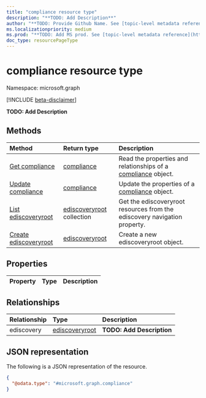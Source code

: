 ```yaml
---
title: "compliance resource type"
description: "**TODO: Add Description**"
author: "**TODO: Provide Github Name. See [topic-level metadata reference](https://msgo.azurewebsites.net/add/document/guidelines/metadata.html#topic-level-metadata)**"
ms.localizationpriority: medium
ms.prod: "**TODO: Add MS prod. See [topic-level metadata reference](https://msgo.azurewebsites.net/add/document/guidelines/metadata.html#topic-level-metadata)**"
doc_type: resourcePageType
---
```


# compliance resource type

Namespace: microsoft.graph

[!INCLUDE [beta-disclaimer](../../includes/beta-disclaimer.md)]

**TODO: Add Description**

## Methods
|Method|Return type|Description|
|:---|:---|:---|
|[Get compliance](../api/compliance-get.md)|[compliance](../resources/compliance.md)|Read the properties and relationships of a [compliance](../resources/compliance.md) object.|
|[Update compliance](../api/compliance-update.md)|[compliance](../resources/compliance.md)|Update the properties of a [compliance](../resources/compliance.md) object.|
|[List ediscoveryroot](../api/compliance-list-ediscovery.md)|[ediscoveryroot](../resources/ediscoveryroot.md) collection|Get the ediscoveryroot resources from the ediscovery navigation property.|
|[Create ediscoveryroot](../api/compliance-post-ediscovery.md)|[ediscoveryroot](../resources/ediscoveryroot.md)|Create a new ediscoveryroot object.|

## Properties
|Property|Type|Description|
|:---|:---|:---|

## Relationships
|Relationship|Type|Description|
|:---|:---|:---|
|ediscovery|[ediscoveryroot](../resources/ediscoveryroot.md)|**TODO: Add Description**|

## JSON representation
The following is a JSON representation of the resource.
<!-- {
  "blockType": "resource",
  "keyProperty": "id",
  "@odata.type": "microsoft.graph.compliance",
  "openType": false
}
-->
``` json
{
  "@odata.type": "#microsoft.graph.compliance"
}
```

